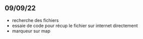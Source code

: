 ## 09/09/22

- recherche des fichiers 
- essaie de code pour récup le fichier sur internet directement
- marqueur sur map
